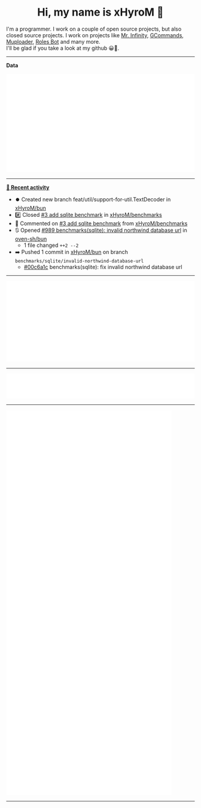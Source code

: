 <p align="center">
    <!-- <img src="https://avatars.githubusercontent.com/u/56601352" width="192" alt="hyro's pfp" /> -->
    <h1 align="center">Hi, my name is xHyroM 👋</h1>
</p>

I'm a programmer. I work on a couple of open source projects, but also closed source projects. I work on projects like [Mr. Infinity](https://discord.com/oauth2/authorize?client_id=720321585625694239&scope=bot%20applications.commands&permissions=8&redirect_uri=https://blobs.gq/imanager&prompt=consent&response_type=code), [GCommands](https://github.com/Garlic-Team/GCommands), [Muploader](https://github.com/xHyroM/Muploader), [Roles Bot](https://github.com/xHyroM/roles-bot) and many more.  
I'll be glad if you take a look at my github 😀👀.

___
**Data**

<img src="https://github.com/xHyroM/xHyroM/blob/master/.cache/base.svg">

___

**[📰 Recent activity](https://github.com/xHyroM)**
* ⏺️ Created new branch feat/util/support-for-util.TextDecoder in [xHyroM/bun](https://github.com/xHyroM/bun)
* #️⃣ Closed [#3 add sqlite benchmark](https://github.com/xHyroM/benchmarks/issues/3) in [xHyroM/benchmarks](https://github.com/xHyroM/benchmarks)
* 💬 Commented on [#3 add sqlite benchmark](https://github.com/xHyroM/benchmarks/issues/3) from [xHyroM/benchmarks](https://github.com/xHyroM/benchmarks)
* 🔃 Opened [#989 benchmarks(sqlite): invalid northwind database url](https://github.com/oven-sh/bun/pull/989) in [oven-sh/bun](https://github.com/oven-sh/bun)
  * 1 file changed `++2 --2`
* ➡️ Pushed 1 commit in [xHyroM/bun](https://github.com/xHyroM/bun) on branch `benchmarks/sqlite/invalid-northwind-database-url`
  * [#00c6a1c](https://github.com/xHyroM/bun/commit/00c6a1c) benchmarks(sqlite): fix invalid northwind database url


___

<img src="https://github.com/xHyroM/xHyroM/blob/master/.cache/isocalendar.svg">

___

<img src="https://github.com/xHyroM/xHyroM/blob/master/.cache/languages.svg">

___

<img src="https://github.com/xHyroM/xHyroM/blob/master/.cache/achievements.svg">

___
